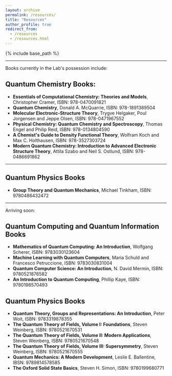 ```yaml
---
layout: archive
permalink: /resources/
title: "Resources"
author_profile: true
redirect_from: 
  - /resources
  - /resources.html
---
```


{% include base_path %}

---

Books currently in the Lab's possession include: 


## Quantum Chemistry Books: 

- **Essentials of Computational Chemistry: Theories and Models**, Christopher Cramer, ISBN: 978-0470091821
- **Quantum Chemistry**, Donald A. McQuarrie, ISBN: 978-1891389504
- **Molecular Electronic-Structure Theory**, Trygve Helgaker, Poul Jorgensen and Jeppe Olsen, ISBN: 978-0471967552
- **Physical Chemistry: Quantum Chemistry and Spectroscopy**, Thomas Engel and Philip Reid, ISBN: 978-0134804590
- **A Chemist's Guide to Density Functional Theory**, Wolfram Koch and Max C. Holthausen, ISBN: 978-3527303724
- **Modern Quantum Chemistry: Introduction to Advanced Electronic Structure Theory**, Attila Szabo and Neil S. Ostlund, ISBN: 978-0486691862

---

## Quantum Physics Books

- **Group Theory and Quantum Mechanics**, Michael Tinkham, ISBN: 9780486432472

---

Arriving soon: 

## Quantum Computing and Quantum Information Books

- **Mathematics of Quantum Computing: An Introduction**, Wolfgang Scherer, ISBN: 9783030123604
- **Machine Learning with Quantum Computers**, Maria Schuld and Francesco Petruccione, ISBN: 9783030831004
- **Quantum Computer Science: An Introduction**, N. David Mermin, ISBN: 9780521876582
- **An Introduction to Quantum Computing**, Phillip Kaye, ISBN: 9780198570493

## Quantum Physics Books

- **Quantum Theory, Groups and Representations: An Introduction**, Peter Woit, ISBN: 9783319878355
- **The Quantum Theory of Fields, Volume I: Foundations**, Steven Weinberg, ISBN: 9780521670531
- **The Quantum Theory of Fields, Volume II: Modern Applications**, Steven Weinberg, ISBN: 9780521670548
- **The Quantum Theory of Fields, Volume III: Supersymmetry**, Steven Weinberg, ISBN: 9780521670555
- **Quantum Mechanics: A Modern Development**, Leslie E. Ballentine, IBSN: 9789814578585
- **The Oxford Solid State Basics**, Steven H. Simon, ISBN: 9780199680771



